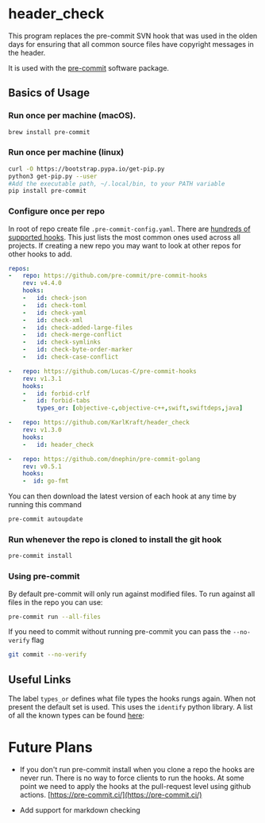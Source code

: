 # header_check
This program replaces the pre-commit SVN hook that was used in the olden days for ensuring that all common source files have copyright messages in the header.  

It is used with the [pre-commit](https://pre-commit.com) software package.

## Basics of Usage
### Run once per machine (macOS).  
```bash
brew install pre-commit
```
### Run once per machine (linux)
```bash
curl -O https://bootstrap.pypa.io/get-pip.py
python3 get-pip.py --user
#Add the executable path, ~/.local/bin, to your PATH variable
pip install pre-commit
```

### Configure once per repo

In root of repo create file  `.pre-commit-config.yaml`.  There are [hundreds of supported hooks](https://pre-commit.com/hooks.html).  This just lists the most common ones used across all projects.  If creating a new repo you may want to look at other repos for other hooks to add.

```yaml
repos:
-   repo: https://github.com/pre-commit/pre-commit-hooks
    rev: v4.4.0
    hooks:
    -   id: check-json
    -   id: check-toml
    -   id: check-yaml
    -   id: check-xml
    -   id: check-added-large-files
    -   id: check-merge-conflict
    -   id: check-symlinks
    -   id: check-byte-order-marker
    -   id: check-case-conflict

-   repo: https://github.com/Lucas-C/pre-commit-hooks
    rev: v1.3.1
    hooks:
    -   id: forbid-crlf
    -   id: forbid-tabs
        types_or: [objective-c,objective-c++,swift,swiftdeps,java]

-   repo: https://github.com/KarlKraft/header_check
    rev: v1.3.0
    hooks:
    -   id: header_check

-   repo: https://github.com/dnephin/pre-commit-golang
    rev: v0.5.1
    hooks:
    -  id: go-fmt

```

You can then download the latest version of each hook at any time by running this command

```bash
pre-commit autoupdate
```

### Run whenever the repo is cloned to install the git hook
```bash
pre-commit install
```

### Using pre-commit
By default pre-commit will only run against modified files.  To run against all files in the repo you can use:

```bash
pre-commit run --all-files
```

If you need to commit without running pre-commit you can pass the `--no-verify` flag

```bash
git commit --no-verify
```

## Useful Links

The label `types_or` defines what file types the hooks rungs again.  When not present the default set is used. This uses the `identify` python library.  A list of all the known types can be found [here](https://github.com/pre-commit/identify/blob/main/identify/extensions.py):


# Future Plans

* If you don't run pre-commit install when you clone a repo the hooks are never run.  There is no way to force clients to run the hooks. At some point we need to apply the hooks at the pull-request level using github actions. [https://pre-commit.ci/](https://pre-commit.ci/)


* Add support for markdown checking
